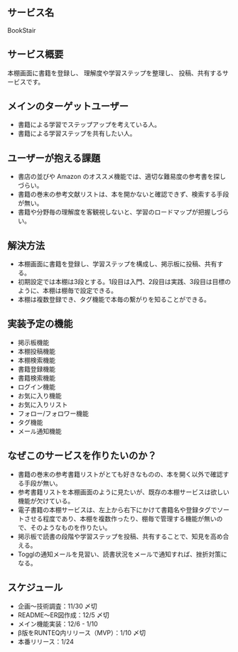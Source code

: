 ## サービス名

BookStair

## サービス概要

本棚画面に書籍を登録し、
理解度や学習ステップを整理し、
投稿、共有するサービスです。

## メインのターゲットユーザー

* 書籍による学習でステップアップを考えている人。
* 書籍による学習ステップを共有したい人。

## ユーザーが抱える課題

* 書店の並びや Amazon のオススメ機能では、適切な難易度の参考書を探しづらい。
* 書籍の巻末の参考文献リストは、本を開かないと確認できず、検索する手段が無い。
* 書籍や分野毎の理解度を客観視しないと、学習のロードマップが把握しづらい。

## 解決方法

* 本棚画面に書籍を登録し、学習ステップを構成し、掲示板に投稿、共有する。
* 初期設定では本棚は3段とする。1段目は入門、2段目は実践、3段目は目標のように、本棚は棚毎で設定できる。
* 本棚は複数登録でき、タグ機能で本毎の繋がりを知ることができる。

## 実装予定の機能
* 掲示板機能
* 本棚投稿機能
* 本棚検索機能
* 書籍登録機能
* 書籍検索機能
* ログイン機能
* お気に入り機能
* お気に入りリスト
* フォロー/フォロワー機能
* タグ機能
* メール通知機能

## なぜこのサービスを作りたいのか？

* 書籍の巻末の参考書籍リストがとても好きなものの、本を開く以外で確認する手段が無い。
* 参考書籍リストを本棚画面のように見たいが、既存の本棚サービスは欲しい機能が欠けている。
* 電子書籍の本棚サービスは、左上から右下にかけて書籍名や登録タグでソートさせる程度であり、本棚を複数作ったり、棚毎で管理する機能が無いので、そのようなものを作りたい。
* 掲示板で読書の段階や学習ステップを投稿、共有することで、知見を高め合える。
* Togglの通知メールを見習い、読書状況をメールで通知すれば、挫折対策になる。

## スケジュール

* 企画〜技術調査：11/30 〆切
* README〜ER図作成：12/5 〆切
* メイン機能実装：12/6 - 1/10
* β版をRUNTEQ内リリース（MVP）：1/10 〆切
* 本番リリース：1/24